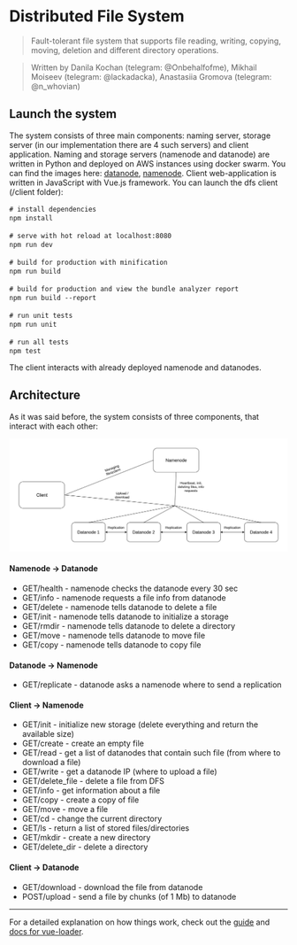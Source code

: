 # Distributed File System
>Fault-tolerant file system that supports file reading, writing, copying, moving, deletion and different directory operations.

>Written by Danila Kochan (telegram: @Onbehalfofme), Mikhail Moiseev (telegram: @lackadacka), Anastasiia Gromova (telegram: @n_whovian)

## Launch the system
The system consists of three main components: naming server, storage server (in our implementation there are 4 such servers) and client application.
Naming and storage servers (namenode and datanode) are written in Python and deployed on AWS instances using docker swarm.
You can find the images here: [datanode](https://hub.docker.com/repository/docker/onbehalfofme/dfs-datanode), [namenode](https://hub.docker.com/repository/docker/onbehalfofme/dfs-namenode).
Client web-application is written in JavaScript with Vue.js framework. 
You can launch the dfs client (/client folder):
``` 
# install dependencies
npm install

# serve with hot reload at localhost:8080
npm run dev

# build for production with minification
npm run build

# build for production and view the bundle analyzer report
npm run build --report

# run unit tests
npm run unit

# run all tests
npm test
```
The client interacts with already deployed namenode and datanodes.

## Architecture
As it was said before, the system consists of three components, that interact with each other:

![](image.png )

#### Namenode -> Datanode
* GET/health - namenode checks the datanode every 30 sec
* GET/info - namenode requests a file info from datanode
* GET/delete - namenode tells datanode to delete a file
* GET/init - namenode tells datanode to initialize a storage 
* GET/rmdir - namenode tells datanode to delete a directory
* GET/move - namenode tells datanode to move file
* GET/copy - namenode tells datanode to copy file

#### Datanode -> Namenode
* GET/replicate - datanode asks a namenode where to send a replication

#### Client -> Namenode
* GET/init - initialize new storage (delete everything and return the available size)
* GET/create - create an empty file
* GET/read - get a list of datanodes that contain such file (from where to download a file)
* GET/write - get a datanode IP (where to upload a file)
* GET/delete_file - delete a file from DFS
* GET/info - get information about a file
* GET/copy - create a copy of file
* GET/move - move a file
* GET/cd - change the current directory
* GET/ls - return a list of stored files/directories
* GET/mkdir - create a new directory
* GET/delete_dir - delete a directory

#### Client -> Datanode
* GET/download - download the file from datanode
* POST/upload - send a file by chunks (of 1 Mb) to datanode
---
For a detailed explanation on how things work, check out the [guide](http://vuejs-templates.github.io/webpack/) and [docs for vue-loader](http://vuejs.github.io/vue-loader).
